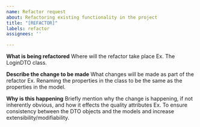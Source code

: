 ```yaml
---
name: Refactor request
about: Refactoring existing functionality in the project
title: "[REFACTOR]"
labels: refactor
assignees: ''

---
```


**What is being refactored**
Where will the refactor take place
Ex. The LoginDTO class.

**Describe the change to be made**
What changes will be made as part of the refactor
Ex. Renaming the properties in the class to be the same as the properties in the model.

**Why is this happening**
Briefly mention why the change is happening, if not inherently obvious, and how it effects the quality attributes
Ex.  To ensure consistency between the DTO objects and the models and increase extensibility/modifiability.